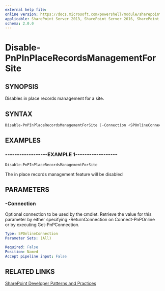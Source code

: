 ```yaml
---
external help file:
online version: https://docs.microsoft.com/powershell/module/sharepoint-pnp/disable-pnpinplacerecordsmanagementforsite
applicable: SharePoint Server 2013, SharePoint Server 2016, SharePoint Server 2019, SharePoint Online
schema: 2.0.0
---
```

# Disable-PnPInPlaceRecordsManagementForSite

## SYNOPSIS
Disables in place records management for a site.

## SYNTAX 

```powershell
Disable-PnPInPlaceRecordsManagementForSite [-Connection <SPOnlineConnection>]
```

## EXAMPLES

### ------------------EXAMPLE 1------------------
```powershell
Disable-PnPInPlaceRecordsManagementForSite
```

The in place records management feature will be disabled

## PARAMETERS

### -Connection
Optional connection to be used by the cmdlet. Retrieve the value for this parameter by either specifying -ReturnConnection on Connect-PnPOnline or by executing Get-PnPConnection.

```yaml
Type: SPOnlineConnection
Parameter Sets: (All)

Required: False
Position: Named
Accept pipeline input: False
```

## RELATED LINKS

[SharePoint Developer Patterns and Practices](https://aka.ms/sppnp)